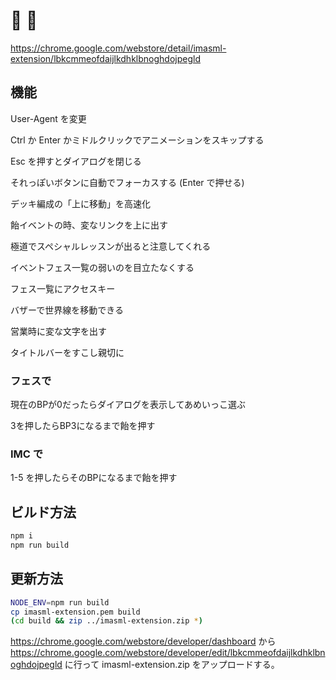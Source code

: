 # :poop: :poop:

https://chrome.google.com/webstore/detail/imasml-extension/lbkcmmeofdaijlkdhklbnoghdojpegld

## 機能

User-Agent を変更

Ctrl か Enter かミドルクリックでアニメーションをスキップする

Esc を押すとダイアログを閉じる

それっぽいボタンに自動でフォーカスする (Enter で押せる)

デッキ編成の「上に移動」を高速化

飴イベントの時、変なリンクを上に出す

極道でスペシャルレッスンが出ると注意してくれる

イベントフェス一覧の弱いのを目立たなくする

フェス一覧にアクセスキー

バザーで世界線を移動できる

営業時に変な文字を出す

タイトルバーをすこし親切に

### フェスで

現在のBPが0だったらダイアログを表示してあめいっこ選ぶ

3を押したらBP3になるまで飴を押す

### IMC で

1-5 を押したらそのBPになるまで飴を押す

## ビルド方法

```sh
npm i
npm run build
```

## 更新方法

```sh
NODE_ENV=npm run build
cp imasml-extension.pem build
(cd build && zip ../imasml-extension.zip *)
```

https://chrome.google.com/webstore/developer/dashboard
から
https://chrome.google.com/webstore/developer/edit/lbkcmmeofdaijlkdhklbnoghdojpegld
に行って imasml-extension.zip をアップロードする。
